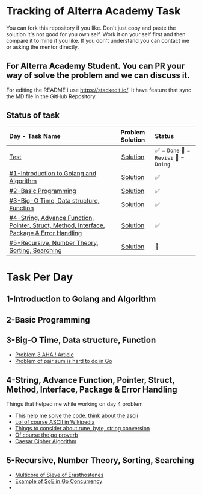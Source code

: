 


# Tracking of Alterra Academy Task

You can fork this repository if you like. Don't just copy and paste the solution it's not good for you own self. Work it on your self first and then compare it to mine if you like. If you don't understand you can contact me or asking the mentor directly. 

## For Alterra Academy Student. You can PR your way of solve the problem and we can discuss it.  

For editing the README i use https://stackedit.io/. It have feature that sync the MD file in the GitHub Repository.

## Status of task

 
| Day - Task Name | Problem Solution | Status |
| :-------- | :-------:| :---------------------------------------------------|
| [Test](##1-introduction-to-golang-and-algorithm)  		| [Solution](www.twitter.com/zeinfahrozi) |  ✅ = `Done` 🔄 = `Revisi` 💬 = `Doing`|
| [#1-Introduction to Golang and Algorithm](#1-introduction-to-golang-and-algorithm)  		| [Solution](www.twitter.com/zeinfahrozi) |  ✅| \
| [#2-Basic Programming](#2-basic-programming)  | [Solution](https://github.com/mozarik/alterra-academy-task/tree/main/day02) |  ✅|\
| [#3-Big-O Time, Data structure, Function](#3-big-o-time-data-structure-function)  | [Solution](https://github.com/mozarik/alterra-academy-task/tree/main/day03) |  ✅|\
| [#4-String, Advance Function, Pointer, Struct, Method, Interface, Package & Error Handling](#4-string-advance-function-pointer-struct-method-interface-package--error-handling)  | [Solution](https://github.com/mozarik/alterra-academy-task/tree/main/day04) |  ✅|\
| [#5-Recursive, Number Theory, Sorting, Searching](#5-recursive-number-theory-sorting-searching)  | [Solution](https://github.com/mozarik/alterra-academy-task/tree/main/day05) |  💬|

  


# Task Per Day

## 1-Introduction to Golang and Algorithm

## 2-Basic Programming

## 3-Big-O Time, Data structure, Function

- [Problem 3 AHA ! Article](https://www.programminglogic.com/fast-exponentiation-algorithms/)
- [Problem of pair sum is hard to do in Go](https://www.techiedelight.com/find-pair-with-given-sum-array/)

## 4-String, Advance Function, Pointer, Struct, Method, Interface, Package & Error Handling
Things that helped me while working on day 4 problem
- [This help me solve the code. think about the ascii](https://www.asciitable.xyz/golang-program-convert-string-character-to-ascii-code/)
- [Lol of course ASCII in Wikipedia](https://en.wikipedia.org/wiki/ASCII)
- [Things to consider about rune, byte, string conversion](https://go.dev/blog/strings)
- [Of course the go proverb](https://go-proverbs.github.io/)
- [Caesar Cipher Algorithm](https://www.geeksforgeeks.org/caesar-cipher-in-cryptography/)

## 5-Recursive, Number Theory, Sorting, Searching

- [Multicore of Sieve of Erasthostenes](https://create.stephan-brumme.com/eratosthenes/)
- [Example of SoE in Go Concurrency ](https://play.golang.org/p/9U22NfrXeq)
- 
<!--stackedit_data:
eyJoaXN0b3J5IjpbODQzMzc4NDczLDE2NDM4NjMzODcsLTMwMT
gzNDEwNywxNzM0NTMzNDksOTc5NzAzNTc0LDU2Njk2MjUyMywx
NjQzMDU5OTY4LDE4MTQwMzIyMzgsMTg1NTE4NTI4Miw2MTU0Nj
g4NzYsLTE2Nzk2NzkyODFdfQ==
-->